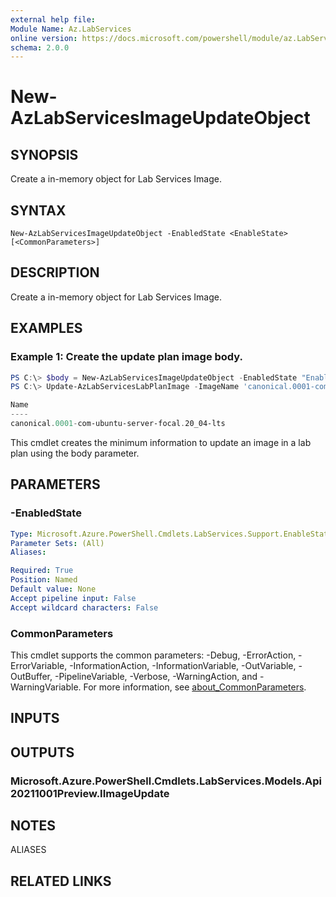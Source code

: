 ```yaml
---
external help file:
Module Name: Az.LabServices
online version: https://docs.microsoft.com/powershell/module/az.LabServices/new-AzLabServicesImageUpdateObject
schema: 2.0.0
---
```


# New-AzLabServicesImageUpdateObject

## SYNOPSIS
Create a in-memory object for Lab Services Image.

## SYNTAX

```
New-AzLabServicesImageUpdateObject -EnabledState <EnableState> [<CommonParameters>]
```

## DESCRIPTION
Create a in-memory object for Lab Services Image.

## EXAMPLES

### Example 1: Create the update plan image body.
```powershell
PS C:\> $body = New-AzLabServicesImageUpdateObject -EnabledState "Enabled"
PS C:\> Update-AzLabServicesLabPlanImage -ImageName 'canonical.0001-com-ubuntu-server-focal.20_04-lts' -LabPlanName "Plan Name" -ResourceGroupName "Group Name" -Body $body

Name
----
canonical.0001-com-ubuntu-server-focal.20_04-lts
```

This cmdlet creates the minimum information to update an image in a lab plan using the body parameter.

## PARAMETERS

### -EnabledState


```yaml
Type: Microsoft.Azure.PowerShell.Cmdlets.LabServices.Support.EnableState
Parameter Sets: (All)
Aliases:

Required: True
Position: Named
Default value: None
Accept pipeline input: False
Accept wildcard characters: False
```

### CommonParameters
This cmdlet supports the common parameters: -Debug, -ErrorAction, -ErrorVariable, -InformationAction, -InformationVariable, -OutVariable, -OutBuffer, -PipelineVariable, -Verbose, -WarningAction, and -WarningVariable. For more information, see [about_CommonParameters](http://go.microsoft.com/fwlink/?LinkID=113216).

## INPUTS

## OUTPUTS

### Microsoft.Azure.PowerShell.Cmdlets.LabServices.Models.Api20211001Preview.IImageUpdate

## NOTES

ALIASES

## RELATED LINKS

